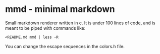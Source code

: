 # mmd - minimal markdown

Small markdown renderer written in c. It is under 100 lines of code, and is meant to be piped with commands like:

```
<README.md mmd | less -R
```

You can change the escape sequences in the colors.h file.
